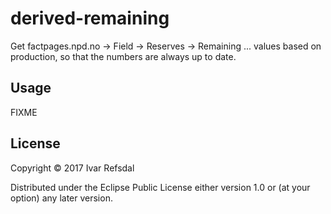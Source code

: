 # derived-remaining

Get factpages.npd.no -> Field -> Reserves -> Remaining ... values based on production, so that the numbers are always up to date.

## Usage

FIXME

## License

Copyright © 2017 Ivar Refsdal

Distributed under the Eclipse Public License either version 1.0 or (at
your option) any later version.

